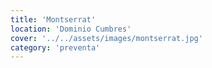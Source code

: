 ```yaml
---
title: 'Montserrat'
location: 'Dominio Cumbres'
cover: '../../assets/images/montserrat.jpg'
category: 'preventa'
---
```

